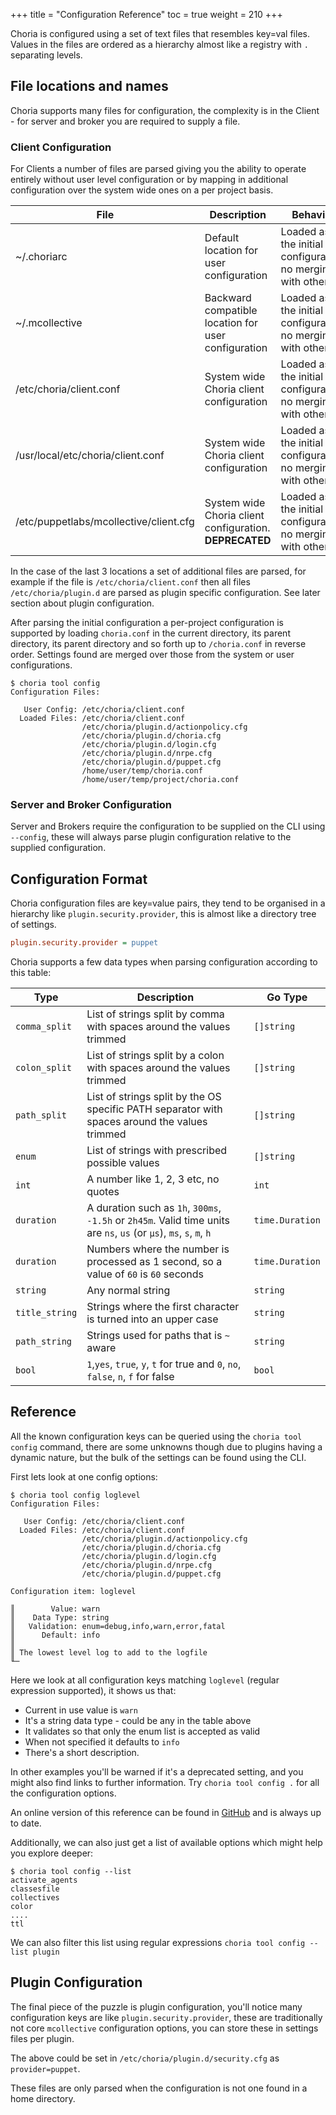 +++
title = "Configuration Reference"
toc = true
weight = 210
+++

Choria is configured using a set of text files that resembles key=val files. Values in the files are ordered as a hierarchy almost like a registry with `.` separating levels.

## File locations and names

Choria supports many files for configuration, the complexity is in the Client - for server and broker you are required to supply a file.

### Client Configuration

For Clients a number of files are parsed giving you the ability to operate entirely without user level configuration or by mapping in additional configuration over the system wide ones on a per project basis.

|File|Description|Behavior|
|----|-----------|--------|
|~/.choriarc|Default location for user configuration|Loaded as the initial configuration, no merging with others|
|~/.mcollective|Backward compatible location for user configuration|Loaded as the initial configuration, no merging with others|
|/etc/choria/client.conf|System wide Choria client configuration|Loaded as the initial configuration, no merging with others|
|/usr/local/etc/choria/client.conf|System wide Choria client configuration|Loaded as the initial configuration, no merging with others|
|/etc/puppetlabs/mcollective/client.cfg|System wide Choria client configuration. **DEPRECATED**|Loaded as the initial configuration, no merging with others|

In the case of the last 3 locations a set of additional files are parsed, for example if the file is `/etc/choria/client.conf` then all files `/etc/choria/plugin.d` are parsed as plugin specific configuration.  See later section about plugin configuration.

After parsing the initial configuration a per-project configuration is supported by loading `choria.conf` in the current directory, its parent directory, its parent directory and so forth up to `/choria.conf` in reverse order. Settings found are merged over those from the system or user configurations.

```nohighlight
$ choria tool config
Configuration Files:

   User Config: /etc/choria/client.conf
  Loaded Files: /etc/choria/client.conf
                /etc/choria/plugin.d/actionpolicy.cfg
                /etc/choria/plugin.d/choria.cfg
                /etc/choria/plugin.d/login.cfg
                /etc/choria/plugin.d/nrpe.cfg
                /etc/choria/plugin.d/puppet.cfg
                /home/user/temp/choria.conf
                /home/user/temp/project/choria.conf
```

### Server and Broker Configuration

Server and Brokers require the configuration to be supplied on the CLI using `--config`, these will always parse plugin configuration relative to the supplied configuration.

## Configuration Format

Choria configuration files are key=value pairs, they tend to be organised in a hierarchy like `plugin.security.provider`, this is almost like a directory tree of settings.

```ini
plugin.security.provider = puppet
```

Choria supports a few data types when parsing configuration according to this table:

|Type|Description|Go Type|
|----|-----------|-------|
|`comma_split`|List of strings split by comma with spaces around the values trimmed|`[]string`|
|`colon_split`|List of strings split by a colon with spaces around the values trimmed|`[]string`|
|`path_split`|List of strings split by the OS specific PATH separator with spaces around the values trimmed|`[]string`|
|`enum`|List of strings with prescribed possible values|`[]string`|
|`int`|A number like 1, 2, 3 etc, no quotes|`int`|
|`duration`|A duration such as `1h`, `300ms`, `-1.5h` or `2h45m`. Valid time units are `ns`, `us` (or `µs`), `ms`, `s`, `m`, `h`|`time.Duration`|
|`duration`|Numbers where the number is processed as 1 second, so a value of `60` is `60` seconds|`time.Duration`|
|`string`|Any normal string|`string`|
|`title_string`|Strings where the first character is turned into an upper case|`string`|
|`path_string`|Strings used for paths that is `~` aware|`string`|
|`bool`|`1`,`yes`, `true`, `y`, `t` for true and `0`, `no`, `false`, `n`, `f` for false|`bool`|

## Reference

All the known configuration keys can be queried using the `choria tool config` command, there are some unknowns though due to plugins having a dynamic nature, but the bulk of the settings can be found using the CLI.

First lets look at one config options:

```nohighlight
$ choria tool config loglevel
Configuration Files:

   User Config: /etc/choria/client.conf
  Loaded Files: /etc/choria/client.conf
                /etc/choria/plugin.d/actionpolicy.cfg
                /etc/choria/plugin.d/choria.cfg
                /etc/choria/plugin.d/login.cfg
                /etc/choria/plugin.d/nrpe.cfg
                /etc/choria/plugin.d/puppet.cfg

Configuration item: loglevel

║        Value: warn
║    Data Type: string
║   Validation: enum=debug,info,warn,error,fatal
║      Default: info
║
║ The lowest level log to add to the logfile
╙─
```

Here we look at all configuration keys matching `loglevel` (regular expression supported), it shows us that:

 * Current in use value is `warn`
 * It's a string data type - could be any in the table above
 * It validates so that only the enum list is accepted as valid
 * When not specified it defaults to `info`
 * There's a short description.

In other examples you'll be warned if it's a deprecated setting, and you might also find links to further information. Try `choria tool config .` for all the configuration options.

An online version of this reference can be found in [GitHub](https://github.com/choria-io/go-choria/blob/master/CONFIGURATION.md) and is always up to date.

Additionally, we can also just get a list of available options which might help you explore deeper:

```nohighlight
$ choria tool config --list
activate_agents
classesfile
collectives
color
....
ttl
```

We can also filter this list using regular expressions `choria tool config --list plugin`

## Plugin Configuration

The final piece of the puzzle is plugin configuration, you'll notice many configuration keys are like `plugin.security.provider`, these are traditionally not core `mcollective` configuration options, you can store these in settings files per plugin.

The above could be set in `/etc/choria/plugin.d/security.cfg` as `provider=puppet`.

These files are only parsed when the configuration is not one found in a home directory.
